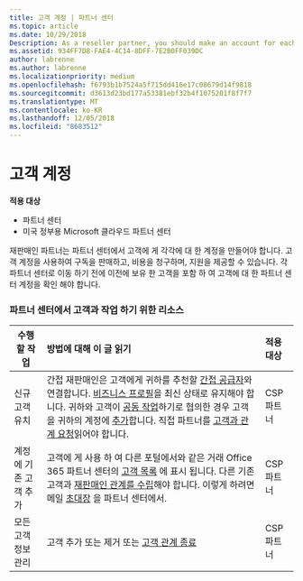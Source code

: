 ```yaml
---
title: 고객 계정 | 파트너 센터
ms.topic: article
ms.date: 10/29/2018
Description: As a reseller partner, you should make an account for each of your customers in Partner Center. The customer account will be your starting point for selling subscriptions, billing, and providing support.
ms.assetid: 934FF7D8-FAE4-4C14-8DFF-7E2B0FF039DC
author: labrenne
ms.author: labrenne
ms.localizationpriority: medium
ms.openlocfilehash: f6793b1b7524a5f715dd416e17c08679d14f9818
ms.sourcegitcommit: d3613d23bd177a53381ebf32b4f1075201f8f7f7
ms.translationtype: MT
ms.contentlocale: ko-KR
ms.lasthandoff: 12/05/2018
ms.locfileid: "8683512"
---
```

# <a name="customer-accounts"></a>고객 계정

**적용 대상**

-  파트너 센터
-  미국 정부용 Microsoft 클라우드 파트너 센터


재판매인 파트너는 파트너 센터에서 고객에 게 각각에 대 한 계정을 만들어야 합니다. 고객 계정을 사용하여 구독을 판매하고, 비용을 청구하며, 지원을 제공할 수 있습니다. 각 파트너 센터로 이동 하기 전에 이전에 보유 한 고객을 포함 하 여 고객에 대 한 파트너 센터 계정을 확인 해야 합니다.

### <a name="resources-for-working-with-your-customers-on-the-partner-center"></a>파트너 센터에서 고객과 작업 하기 위한 리소스

|**수행할 작업**   |**방법에 대해 이 글 읽기**   |**적용 대상**|
|-----------------|:----------------------------|:--------------|
|신규 고객 유치|간접 재판매인은 고객에게 귀하를 추천할 [간접 공급자](indirect-reseller-tasks-in-partner-center.md)와 연결합니다. [비즈니스 프로필](create-a-marketing-profile.md)을 최신 상태로 유지해야 합니다. 귀하와 고객이 [공동 작업](responding-to-referrals.md)하기로 협의한 경우 고객을 귀하의 계정에 [추가](add-a-new-customer.md)합니다. 직접 파트너를 [고객과 관계 요청](request-a-relationship-with-a-customer.md)읽어야 합니다.|CSP 파트너|
|계정에 기존 고객 추가   | 고객에 게 사용 하 여 다른 포털에서와 같은 거래 Office 365 파트너 센터의 [고객 목록](see-your-customer-list.md) 에 표시 됩니다. 다른 기존 고객과 [재판매인 관계를 수립](indirect-reseller-tasks-in-partner-center.md)해야 합니다. 이렇게 하려면 메일 [초대장](responding-to-referrals.md) 을 파트너 센터에서.   | CSP 파트너   |
|모든 고객 정보 관리   | 고객 추가 또는 제거 또는 [고객 관계 종료](remove-a-relationship.md)|   CSP 파트너 |